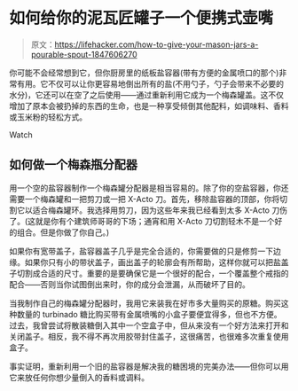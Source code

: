 # 如何给你的泥瓦匠罐子一个便携式壶嘴

> 原文：<https://lifehacker.com/how-to-give-your-mason-jars-a-pourable-spout-1847606270>

你可能不会经常想到它，但你厨房里的纸板盐容器(带有方便的金属喷口的那个)非常有用。它不仅可以让你更容易地倒出所有的盐(不用勺子，勺子会带来不必要的水分)，它还可以在空了之后使用——通过重新利用它成为一个梅森罐盖。这不仅增加了原本会被扔掉的东西的生命，也是一种享受倾倒其他配料，如调味料、香料或玉米粉的轻松方式。

Watch

## 如何做一个梅森瓶分配器

用一个空的盐容器制作一个梅森罐分配器是相当容易的。除了你的空盐容器，你还需要一个梅森罐和一把剪刀或一把 X-Acto 刀。首先，移除盐容器的顶部，你将切割它以适合梅森罐环。我选择用剪刀，因为这些年来我已经看到太多 X-Acto 刀伤了。(这就是你有个建筑师哥哥的下场；通宵和用 X-Acto 刀切割轻木不是一个好的组合。但是你做了你自己。)

如果你有宽带盖子，盐容器盖子几乎是完全合适的，你需要做的只是修剪一下边缘。如果你只有小的带状盖子，画出盖子的轮廓会有所帮助，这样你就可以把盐盖子切割成合适的尺寸。重要的是要确保它是一个很好的配合，一个覆盖整个戒指的配合——否则当你试图倒出来时，你的成分会泄漏，从而破坏了目的。

当我制作自己的梅森罐分配器时，我用它来装我在好市多大量购买的原糖。购买这种数量的 turbinado 糖比购买带有金属喷嘴的小盒子要便宜得多，但也不方便。过去，我曾尝试将散装糖倒入其中一个空盒子中，但从来没有一个好方法来打开和关闭盖子。相反，我不得不再次用胶带封住盖子，这很痛苦，也很难多次重复使用盒子。

事实证明，重新利用一个旧的盐容器是解决我的糖困境的完美办法——但你可以用它来放任何你想少量倒入的香料或调料。
